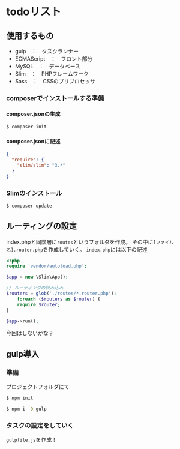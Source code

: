 # todoリスト

## 使用するもの
- gulp　：　タスクランナー
- ECMAScript　：　フロント部分
- MySQL　：　データベース
- Slim　：　PHPフレームワーク
- Sass　：　CSSのプリプロセッサ


### composerでインストールする準備
#### composer.jsonの生成
```bash
$ composer init
```
#### composer.jsonに記述
```json
{
  "require": {
    "slim/slim": "3.*"
  }
}
```
### Slimのインストール
```bash
$ composer update
```

## ルーティングの設定
index.phpと同階層に`routes`というフォルダを作成。
その中に`[ファイル名].router.php`を作成していく。
`index.php`には以下の記述
```php
<?php
require 'vendor/autoload.php';

$app = new \Slim\App();

// ルーティングの読み込み
$routers = glob('./routes/*.router.php');
    foreach ($routers as $router) {
    require $router;
}

$app->run();
```
今回はしないかな？

## gulp導入
### 準備
プロジェクトフォルダにて
```bash
$ npm init
```

```bash
$ npm i -D gulp
```

### タスクの設定をしていく
`gulpfile.js`を作成！
